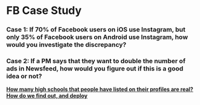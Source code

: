 # FB Case Study

### **Case 1:**  If 70% of Facebook users on iOS use Instagram, but only 35% of Facebook users on Android use Instagram, how would you investigate the discrepancy? 



### **Case 2:**  If a PM says that they want to double the number of ads in Newsfeed, how would you figure out if this is a good idea or not?



[**How many high schools that people have listed on their profiles are real? How do we find out, and deploy**](https://www.glassdoor.com/Interview/How-many-high-schools-that-people-have-listed-on-their-profiles-are-real-How-do-we-find-out-and-deploy-at-scale-a-way-of-QTN_1975760.htm)  


